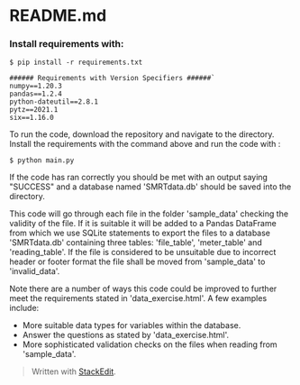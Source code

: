 ﻿# README.md
### Install requirements with:
```
$ pip install -r requirements.txt
```
```
###### Requirements with Version Specifiers ######`
numpy==1.20.3
pandas==1.2.4
python-dateutil==2.8.1
pytz==2021.1
six==1.16.0
```
To run the code, download the repository and navigate to the directory.
Install the requirements with the command above and run the code with :
```
$ python main.py
```
If the code has ran correctly you should be met with an output saying "SUCCESS" and a database named 'SMRTdata.db' should be saved into the directory.

This code will go through each file in the folder 'sample_data' checking the validity of the file. If it is suitable it will be added to a Pandas DataFrame from which we use SQLite statements to export the files to a database 'SMRTdata.db' containing three tables: 'file_table', 'meter_table' and 'reading_table'. If the file is considered to be unsuitable due to incorrect header or footer format the file shall be moved from 'sample_data' to 'invalid_data'.

Note there are a number of ways this code could be improved to further meet the requirements stated in 'data_exercise.html'.  A few examples include:
- More suitable data types for variables within the database.
- Answer the questions as stated by 'data_exercise.html'.
- More sophisticated validation checks on the files when reading from 'sample_data'.




> Written with [StackEdit](https://stackedit.io/).

